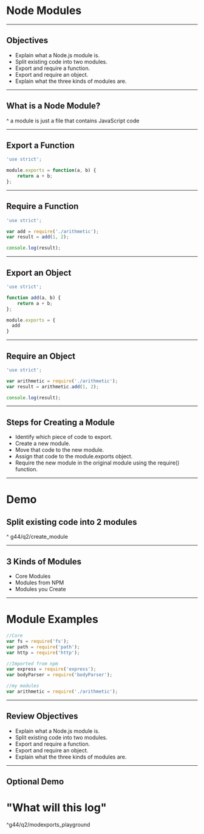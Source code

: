# Node Modules

---

## Objectives

- Explain what a Node.js module is.
- Split existing code into two modules.
- Export and require a function.
- Export and require an object.
- Explain what the three kinds of modules are.

---

## What is a Node Module?

^ a module is just a file that contains JavaScript code

---

## Export a Function

```javascript
'use strict';

module.exports = function(a, b) {
    return a + b;
};
```

---

## Require a Function

```javascript
'use strict';

var add = require('./arithmetic');
var result = add(1, 2);

console.log(result);
```
---

## Export an Object

```javascript
'use strict';

function add(a, b) {
    return a + b;
};

module.exports = {
  add
}


```

---

## Require an Object

```javascript
'use strict';

var arithmetic = require('./arithmetic');
var result = arithmetic.add(1, 2);

console.log(result);
```
---

## Steps for Creating a Module

- Identify which piece of code to export.
- Create a new module.
- Move that code to the new module.
- Assign that code to the module.exports object.
- Require the new module in the original module using the require() function.

---

# Demo
## Split existing code into 2 modules

^ g44/q2/create_module

---

## 3 Kinds of Modules

- Core Modules
- Modules from NPM
- Modules you Create

---

# Module Examples

```javascript
//Core
var fs = require('fs');
var path = require('path');
var http = require('http');

//Imported from npm
var express = require('express');
var bodyParser = require('bodyParser');

//my modules
var arithmetic = require('./arithmetic');


```

---

## Review Objectives

- Explain what a Node.js module is.
- Split existing code into two modules.
- Export and require a function.
- Export and require an object.
- Explain what the three kinds of modules are.

---

## Optional Demo
# "What will this log"

^g44/q2/modexports_playground
